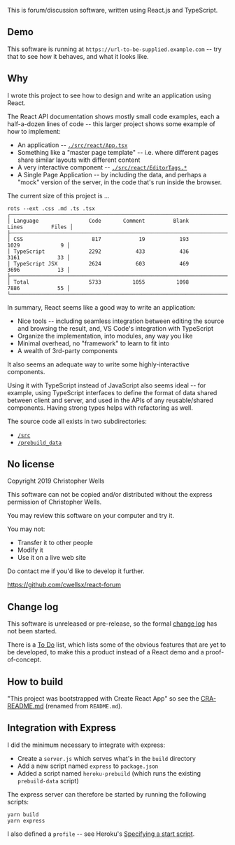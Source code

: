 This is forum/discussion software, written using React.js and TypeScript.

## Demo

This software is running at `https://url-to-be-supplied.example.com` --
try that to see how it behaves, and what it looks like.

## Why

I wrote this project to see how to design and write an application using React.

The React API documentation shows mostly small code examples,
each a half-a-dozen lines of code -- this larger project shows some example of how to implement:

- An application
  -- [`./src/react/App.tsx`](./src/react/App.tsx)
- Something like a "master page template"
  -- i.e. where different pages share similar layouts with different content
- A very interactive component
  -- [`./src/react/EditorTags.*`](./src/react/EDITORTAGS.md)
- A Single Page Application
  -- by including the data, and perhaps a "mock" version of the server, in the code that's run inside the browser.

The current size of this project is ...

```
rots --ext .css .md .ts .tsx
┌──────────────────────────────────────────────────────────────────────────────────────┐
│ Language                Code       Comment         Blank         Lines         Files │
├──────────────────────────────────────────────────────────────────────────────────────┤
│ CSS                      817            19           193          1029             9 │
│ TypeScript              2292           433           436          3161            33 │
│ TypeScript JSX          2624           603           469          3696            13 │
├──────────────────────────────────────────────────────────────────────────────────────┤
│ Total                   5733          1055          1098          7886            55 │
└──────────────────────────────────────────────────────────────────────────────────────┘
```

In summary, React seems like a good way to write an application:

- Nice tools -- including seamless integration between editing the source and browsing the result,
and, VS Code's integration with TypeScript
- Organize the implementation, into modules, any way you like
- Minimal overhead, no "framework" to learn to fit into
- A wealth of 3rd-party components

It also seems an adequate way to write some highly-interactive components.

Using it with TypeScript instead of JavaScript also seems ideal -- for example,
using TypeScript interfaces to define the format of data shared  between client and server,
and used in the APIs of any reusable/shared components.
Having strong types helps with refactoring as well.

The source code all exists in two subdirectories:

- [`/src`](./src)
- [`/prebuild_data`](./prebuild_data)

## No license

Copyright 2019 Christopher Wells

This software can not be copied and/or distributed without the express permission of Christopher Wells.

You may review this software on your computer and try it.

You may not:

- Transfer it to other people
- Modify it
- Use it on a live web site

Do contact me if you'd like to develop it further.

https://github.com/cwellsx/react-forum

## Change log

This software is unreleased or pre-release, so the formal [change log](./CHANGELOG.md) has not been started.

There is a [To Do](./TODO.md) list, which lists some of the obvious features that are yet to be developed,
to make this a product instead of a React demo and a proof-of-concept.

## How to build

"This project was bootstrapped with Create React App" so see
the [CRA-README.md](./CRA-README.md) (renamed from `README.md`).

## Integration with Express

I did the minimum necessary to integrate with express:

- Create a `server.js` which serves what's in the `build` directory
- Add a new script named `express` to `package.json`
- Added a script named `heroku-prebuild` (which runs the existing `prebuild-data` script)

The express server can therefore be started by running the following scripts:

```
yarn build
yarn express
```

I also defined a `profile` -- see Heroku's
[Specifying a start script](https://devcenter.heroku.com/articles/deploying-nodejs#specifying-a-start-script).